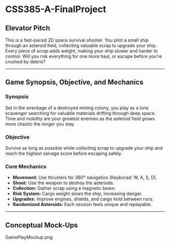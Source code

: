 # CSS385-A-FinalProject

##  Elevator Pitch
This is a fast-paced 2D space survival shooter. You pilot a small ship through an asteroid field, collecting valuable scrap to upgrade your ship. Every piece of scrap adds weight, making your ship slower and harder to control. Will you risk everything for one more haul, or escape before you’re crushed by debris?

---

##  Game Synopsis, Objective, and Mechanics

### Synopsis
Set in the wreckage of a destroyed mining colony, you play as a lone scavenger searching for valuable materials drifting through deep space. Time and mobility are your greatest enemies as the asteroid field grows more chaotic the longer you stay.

### Objective
Survive as long as possible while collecting scrap to upgrade your ship and reach the highest salvage score before escaping safely.

### Core Mechanics
- **Movement:** Use thrusters for 360° navigation (Keyborad: W, A, S, D).
- **Shoot:** Use the weapon to destroy the asteroids.
- **Collection:** Gather scrap using a magnetic beam.
- **Risk System:** Cargo weight slows the ship, increasing danger.
- **Upgrades:** Improve engines, shields, and cargo hold between runs.
- **Randomized Asteroids:** Each session feels unique and replayable.

---

##  Conceptual Mock-Ups
GamePlayMockup.png
